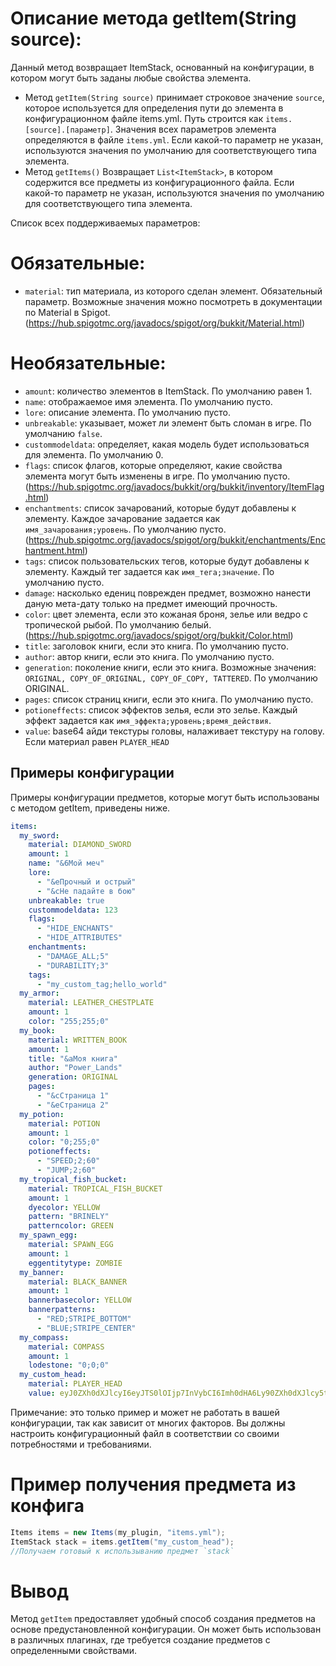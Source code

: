 # Описание метода getItem(String source):
Данный метод возвращает ItemStack, основанный на конфигурации, в котором могут быть заданы любые свойства элемента.

* Метод `getItem(String source)` принимает строковое значение `source`, которое используется для определения пути до элемента в конфигурационном файле items.yml. Путь строится как `items.[source].[параметр]`. Значения всех параметров элемента определяются в файле `items.yml`. Если какой-то параметр не указан, используются значения по умолчанию для соответствующего типа элемента.
* Метод `getItems()` Возвращает `List<ItemStack>`, в котором содержится все предметы из конфигурационного файла. Если какой-то параметр не указан, используются значения по умолчанию для соответствующего типа элемента.

Список всех поддерживаемых параметров:

# Обязательные:
* `material`: тип материала, из которого сделан элемент. Обязательный параметр. Возможные значения можно посмотреть в документации по Material в Spigot. (https://hub.spigotmc.org/javadocs/spigot/org/bukkit/Material.html)
# Необязательные:
* `amount`: количество элементов в ItemStack. По умолчанию равен 1.
* `name`: отображаемое имя элемента. По умолчанию пусто.
* `lore`: описание элемента. По умолчанию пусто.
* `unbreakable`: указывает, может ли элемент быть сломан в игре. По умолчанию `false`.
* `custommodeldata`: определяет, какая модель будет использоваться для элемента. По умолчанию 0.
* `flags`: список флагов, которые определяют, какие свойства элемента могут быть изменены в игре. По умолчанию пусто. (https://hub.spigotmc.org/javadocs/bukkit/org/bukkit/inventory/ItemFlag.html)
* `enchantments`: список зачарований, которые будут добавлены к элементу. Каждое зачарование задается как `имя_зачарования;уровень`. По умолчанию пусто. (https://hub.spigotmc.org/javadocs/spigot/org/bukkit/enchantments/Enchantment.html)
* `tags`: список пользовательских тегов, которые будут добавлены к элементу. Каждый тег задается как `имя_тега;значение`. По умолчанию пусто.
* `damage`: насколько едениц поврежден предмет, возможно нанести даную мета-дату только на предмет имеющий прочность.
* `color`: цвет элемента, если это кожаная броня, зелье или ведро с тропической рыбой. По умолчанию белый. (https://hub.spigotmc.org/javadocs/spigot/org/bukkit/Color.html)
* `title`: заголовок книги, если это книга. По умолчанию пусто.
* `author`: автор книги, если это книга. По умолчанию пусто.
* `generation`: поколение книги, если это книга. Возможные значения: `ORIGINAL, COPY_OF_ORIGINAL, COPY_OF_COPY, TATTERED`. По умолчанию ORIGINAL.
* `pages`: список страниц книги, если это книга. По умолчанию пусто.
* `potioneffects`: список эффектов зелья, если это зелье. Каждый эффект задается как `имя_эффекта;уровень;время_действия`.
* `value`: base64 айди текстуры головы, налаживает текстуру на голову. Если материал равен `PLAYER_HEAD`
## Примеры конфигурации
Примеры конфигурации предметов, которые могут быть использованы с методом getItem, приведены ниже.
```yaml
items:
  my_sword:
    material: DIAMOND_SWORD
    amount: 1
    name: "&6Мой меч"
    lore:
      - "&eПрочный и острый"
      - "&cНе падайте в бою"
    unbreakable: true
    custommodeldata: 123
    flags:
      - "HIDE_ENCHANTS"
      - "HIDE_ATTRIBUTES"
    enchantments:
      - "DAMAGE_ALL;5"
      - "DURABILITY;3"
    tags:
      - "my_custom_tag;hello_world"
  my_armor:
    material: LEATHER_CHESTPLATE
    amount: 1
    color: "255;255;0"
  my_book:
    material: WRITTEN_BOOK
    amount: 1
    title: "&aМоя книга"
    author: "Power_Lands"
    generation: ORIGINAL
    pages:
      - "&cСтраница 1"
      - "&eСтраница 2"
  my_potion:
    material: POTION
    amount: 1
    color: "0;255;0"
    potioneffects:
      - "SPEED;2;60"
      - "JUMP;2;60"
  my_tropical_fish_bucket:
    material: TROPICAL_FISH_BUCKET
    amount: 1
    dyecolor: YELLOW
    pattern: "BRINELY"
    patterncolor: GREEN
  my_spawn_egg:
    material: SPAWN_EGG
    amount: 1
    eggentitytype: ZOMBIE
  my_banner:
    material: BLACK_BANNER
    amount: 1
    bannerbasecolor: YELLOW
    bannerpatterns:
      - "RED;STRIPE_BOTTOM"
      - "BLUE;STRIPE_CENTER"
  my_compass:
    material: COMPASS
    amount: 1
    lodestone: "0;0;0"
  my_custom_head:
    material: PLAYER_HEAD
    value: eyJ0ZXh0dXJlcyI6eyJTS0lOIjp7InVybCI6Imh0dHA6Ly90ZXh0dXJlcy5taW5lY3JhZnQubmV0L3RleHR1cmUvOWJlMzA1NDM2NWEyNDNkMmU5Yjc3NDE0ODJhMWY0MzVkYWVkNDM4MjliODk2MWRkYzQxMjZhODQ3MDYwYWQ0MiJ9fX0=
```
 Примечание: это только пример и может не работать в вашей конфигурации, так как зависит от многих факторов. Вы должны настроить конфигурационный файл в соответствии со своими потребностями и требованиями.
# Пример получения предмета из конфига
```java
Items items = new Items(my_plugin, "items.yml");
ItemStack stack = items.getItem("my_custom_head");
//Получаем готовый к использыванию предмет `stack`
```

# Вывод
Метод `getItem` предоставляет удобный способ создания предметов на основе предустановленной конфигурации. Он может быть использован в различных плагинах, где требуется создание предметов с определенными свойствами.
